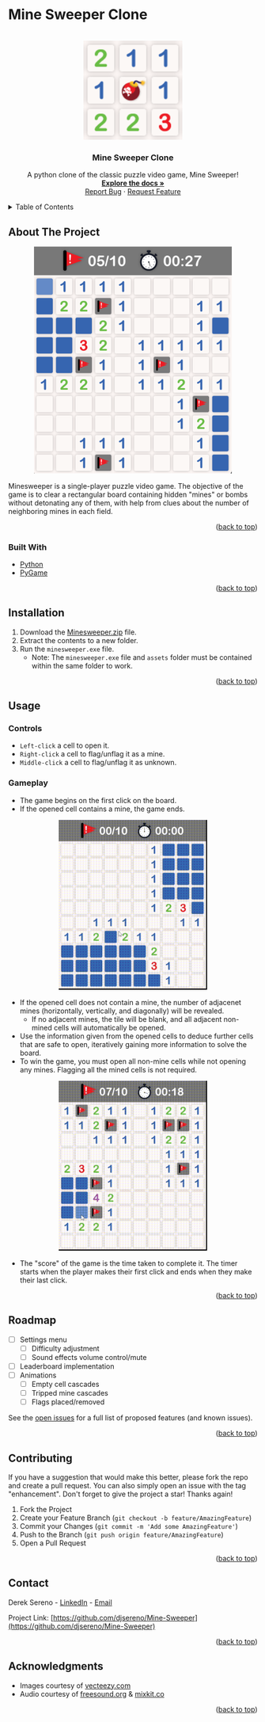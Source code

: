 # Mine Sweeper Clone

<div id="top"></div>

<!-- PROJECT LOGO -->
<br />
<div align="center">
  <a href="https://github.com/djsereno/Mine-Sweeper/">
    <img src="images/minesweeperlogo.png" alt="Logo" width="200" height="200">
  </a>

<h3 align="center">Mine Sweeper Clone</h3>

  <p align="center">
    A python clone of the classic puzzle video game, Mine Sweeper!
    <br />
    <a href="https://github.com/djsereno/Mine-Sweeper"><strong>Explore the docs »</strong></a>
    <br />
    <a href="https://github.com/djsereno/Mine-Sweeper/issues">Report Bug</a>
    ·
    <a href="https://github.com/djsereno/Mine-Sweeper/issues">Request Feature</a>
  </p>
</div>

<!-- TABLE OF CONTENTS -->
<details>
  <summary>Table of Contents</summary>
  <ol>
    <li>
      <a href="#about-the-project">About The Project</a>
      <ul>
        <li><a href="#built-with">Built With</a></li>
      </ul>
    </li>
    <li><a href="#installation">Installation</a></li>
    <li><a href="#usage">Usage</a></li>
      <ul>
        <li><a href="#controls">Controls</a></li>
        <li><a href="#gameplay">Gameplay</a></li>
      </ul>
    <li><a href="#roadmap">Roadmap</a></li>
    <li><a href="#contributing">Contributing</a></li>
    <li><a href="#contact">Contact</a></li>
    <li><a href="#acknowledgments">Acknowledgments</a></li>
  </ol>
</details>

<!-- ABOUT THE PROJECT -->

## About The Project

<div align="center">
    <img src="images/minesweeper.png" alt="Minesweeper" width="400">
</div>

Minesweeper is a single-player puzzle video game. The objective of the game is to clear a rectangular board containing hidden "mines" or bombs without detonating any of them, with help from clues about the number of neighboring mines in each field.

<p align="right">(<a href="#top">back to top</a>)</p>

### Built With

* [Python](https://www.python.org/)
* [PyGame](https://www.pygame.org/)

<p align="right">(<a href="#top">back to top</a>)</p>

<!-- GETTING STARTED -->

## Installation

1. Download the [Minesweeper.zip](https://github.com/djsereno/Mine-Sweeper/blob/main/Minesweeper.zip) file.
2. Extract the contents to a new folder.
3. Run the `minesweeper.exe` file.
    - Note: The `minesweeper.exe` file and `assets` folder must be contained within the same folder to work.

<p align="right">(<a href="#top">back to top</a>)</p>

<!-- USAGE EXAMPLES -->

## Usage

### Controls

* `Left-click` a cell to open it. 
* `Right-click` a cell to flag/unflag it as a mine. 
* `Middle-click` a cell to flag/unflag it as unknown. 

### Gameplay

* The game begins on the first click on the board.
* If the opened cell contains a mine, the game ends. 

<div align="center">
    <img src="images/lose.gif" alt="Game Lost" width="300">
</div>

* If the opened cell does not contain a mine, the number of adjacenet mines (horizontally, vertically, and diagonally) will be revealed.
    * If no adjacent mines, the tile will be blank, and all adjacent non-mined cells will automatically be opened.
* Use the information given from the opened cells to deduce further cells that are safe to open, iteratively gaining more information to solve the board.
* To win the game, you must open all non-mine cells while not opening any mines. Flagging all the mined cells is not required.

<div align="center">
    <img src="images/win.gif" alt="Game Won" width="300">
</div>

* The "score" of the game is the time taken to complete it. The timer starts when the player makes their first click and ends when they make their last click. 

<p align="right">(<a href="#top">back to top</a>)</p>

<!-- ROADMAP -->

## Roadmap

- [ ] Settings menu
    - [ ] Difficulty adjustment
    - [ ] Sound effects volume control/mute
- [ ] Leaderboard implementation
- [ ] Animations
    - [ ] Empty cell cascades
    - [ ] Tripped mine cascades
    - [ ] Flags placed/removed

See the [open issues](https://github.com/djsereno/Mine-Sweeper/issues) for a full list of proposed features (and known issues).

<p align="right">(<a href="#top">back to top</a>)</p>

<!-- CONTRIBUTING -->

## Contributing

If you have a suggestion that would make this better, please fork the repo and create a pull request. You can also simply open an issue with the tag "enhancement".
Don't forget to give the project a star! Thanks again!

1. Fork the Project
2. Create your Feature Branch (`git checkout -b feature/AmazingFeature`)
3. Commit your Changes (`git commit -m 'Add some AmazingFeature'`)
4. Push to the Branch (`git push origin feature/AmazingFeature`)
5. Open a Pull Request

<p align="right">(<a href="#top">back to top</a>)</p>

<!-- CONTACT -->

## Contact

Derek Sereno - [LinkedIn](https://www.linkedin.com/in/dereksereno/) - [Email](mailto:djsereno91@gmail.com)

Project Link: [https://github.com/djsereno/Mine-Sweeper](https://github.com/djsereno/Mine-Sweeper)

<p align="right">(<a href="#top">back to top</a>)</p>

<!-- ACKNOWLEDGMENTS -->

## Acknowledgments

- Images courtesy of [vecteezy.com](https://www.vecteezy.com)
- Audio courtesy of [freesound.org](https://freesound.org) & [mixkit.co](https://mixkit.co)

<p align="right">(<a href="#top">back to top</a>)</p>
